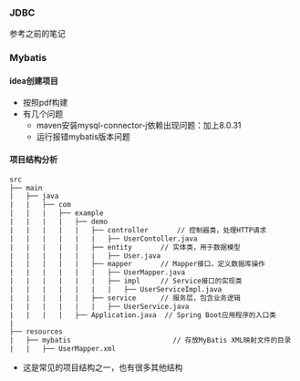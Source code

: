 ### JDBC

参考之前的笔记

### Mybatis

#### idea创建项目

* 按照pdf构建
* 有几个问题
  * maven安装mysql-connector-j依赖出现问题：加上<version>8.0.31</version>
  * 运行报错mybatis版本问题

#### 项目结构分析

```txt
src
├── main
|   ├── java
|   |   ├── com
|   |   |   ├── example
|   |   |   |   ├── demo
|   |   |   |   |   ├── controller       // 控制器类，处理HTTP请求
|   |   |   |   |   |   ├── UserContoller.java
|   |   |   |   |   ├── entity       // 实体类，用于数据模型
|   |   |   |   |   |   ├── User.java
|   |   |   |   |   ├── mapper       // Mapper接口，定义数据库操作
|   |   |   |   |   |   ├── UserMapper.java
|   |   |   |   |   |   ├── impl     // Service接口的实现类
|   |   |   |   |   |   |   ├── UserServiceImpl.java
|   |   |   |   |   ├── service      // 服务层，包含业务逻辑
|   |   |   |   |   |   ├── UserService.java
|   |   |   |   ├── Application.java  // Spring Boot应用程序的入口类
|
├── resources
|   ├── mybatis                         // 存放MyBatis XML映射文件的目录
|   |   ├── UserMapper.xml
```

* 这是常见的项目结构之一，也有很多其他结构
